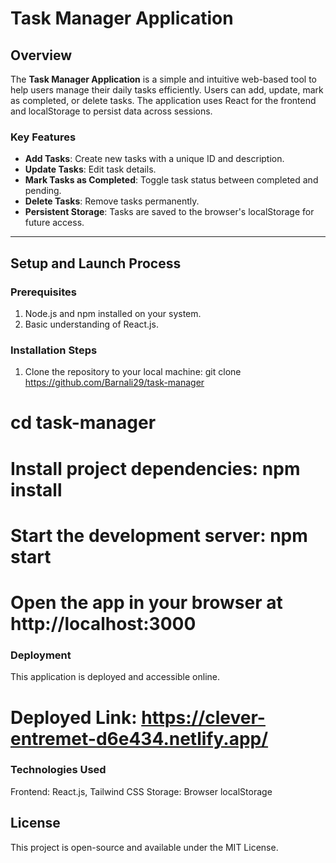 
# Task Manager Application

## Overview
The **Task Manager Application** is a simple and intuitive web-based tool to help users manage their daily tasks efficiently. Users can add, update, mark as completed, or delete tasks. The application uses React for the frontend and localStorage to persist data across sessions.

### Key Features
- **Add Tasks**: Create new tasks with a unique ID and description.
- **Update Tasks**: Edit task details.
- **Mark Tasks as Completed**: Toggle task status between completed and pending.
- **Delete Tasks**: Remove tasks permanently.
- **Persistent Storage**: Tasks are saved to the browser's localStorage for future access.

---

## Setup and Launch Process

### Prerequisites
1. Node.js and npm installed on your system.
2. Basic understanding of React.js.

### Installation Steps
1. Clone the repository to your local machine:
   git clone https://github.com/Barnali29/task-manager
   
  # cd task-manager
   
  # Install project dependencies: npm install
   
  # Start the development server: npm start
   
  # Open the app in your browser at http://localhost:3000

   ### Deployment
This application is deployed and accessible online.
# Deployed Link: https://clever-entremet-d6e434.netlify.app/

### Technologies Used
Frontend: React.js, Tailwind CSS
Storage: Browser localStorage
## License
This project is open-source and available under the MIT License.

